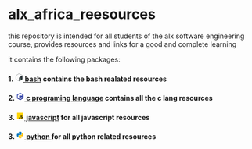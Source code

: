 # alx_africa_reesources
this repository is intended for all students of the alx software engineering course, provides resources and links for a good and complete learning

it contains the following packages:
####  1. [<img src="./images/bash.png" width="17" height="17"> bash](./bash/README.md) contains the bash realated resources 
#### 2. [<img width="17" height="17" src="./images/c.png"> c programing language](./C/README.md) contains all the c lang resources 
#### 3. [<img width="17" height="17" src="./images/js.png"> javascript](./javascript/README.md) for all javascript resources 
#### 3. [<img width="17" height="17" src="./images/python.png"> python ](./python/README.md) for all python related resources 
